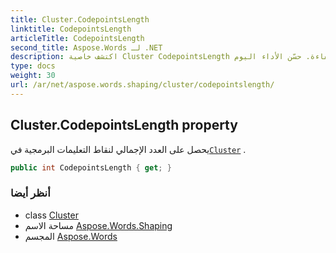 ```yaml
---
title: Cluster.CodepointsLength
linktitle: CodepointsLength
articleTitle: CodepointsLength
second_title: Aspose.Words لـ .NET
description: اكتشف خاصية Cluster CodepointsLength لحساب إجمالي عدد نقاط الكود في مجموعات بياناتك بكفاءة. حسّن الأداء اليوم!
type: docs
weight: 30
url: /ar/net/aspose.words.shaping/cluster/codepointslength/
---
```

## Cluster.CodepointsLength property

يحصل على العدد الإجمالي لنقاط التعليمات البرمجية في[`Cluster`](../) .

```csharp
public int CodepointsLength { get; }
```

### أنظر أيضا

* class [Cluster](../)
* مساحة الاسم [Aspose.Words.Shaping](../../../aspose.words.shaping/)
* المجسم [Aspose.Words](../../../)
